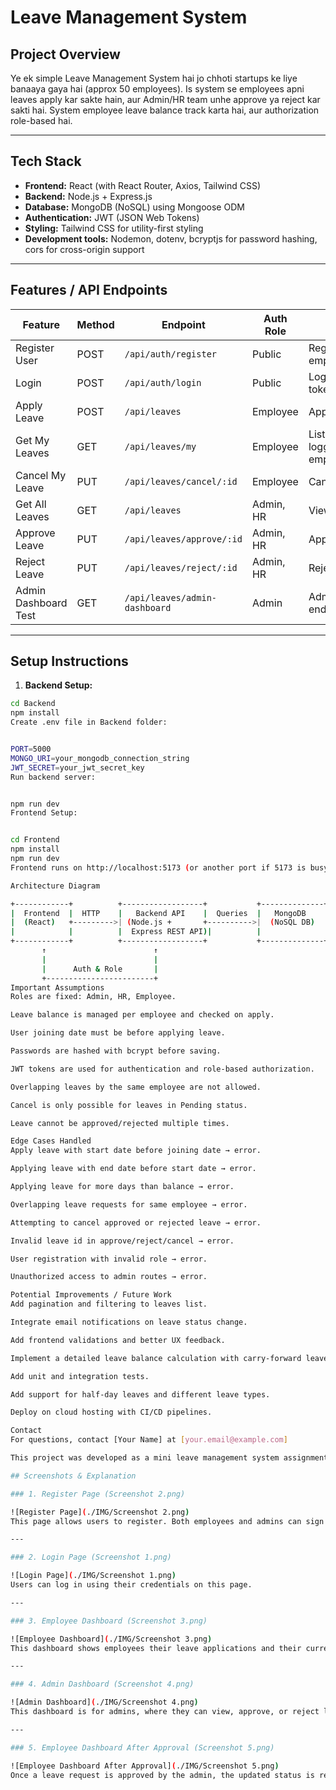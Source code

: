# Leave Management System

## Project Overview

Ye ek simple Leave Management System hai jo chhoti startups ke liye banaaya gaya hai (approx 50 employees). Is system se employees apni leaves apply kar sakte hain, aur Admin/HR team unhe approve ya reject kar sakti hai. System employee leave balance track karta hai, aur authorization role-based hai.

---

## Tech Stack

- **Frontend:** React (with React Router, Axios, Tailwind CSS)
- **Backend:** Node.js + Express.js
- **Database:** MongoDB (NoSQL) using Mongoose ODM
- **Authentication:** JWT (JSON Web Tokens)
- **Styling:** Tailwind CSS for utility-first styling
- **Development tools:** Nodemon, dotenv, bcryptjs for password hashing, cors for cross-origin support

---

## Features / API Endpoints

| Feature              | Method | Endpoint                      | Auth Role | Description                       |
| -------------------- | ------ | ----------------------------- | --------- | --------------------------------- |
| Register User        | POST   | `/api/auth/register`          | Public    | Register employee/admin/hr        |
| Login                | POST   | `/api/auth/login`             | Public    | Login and get JWT token           |
| Apply Leave          | POST   | `/api/leaves`                 | Employee  | Apply for leave                   |
| Get My Leaves        | GET    | `/api/leaves/my`              | Employee  | List leaves of logged in employee |
| Cancel My Leave      | PUT    | `/api/leaves/cancel/:id`      | Employee  | Cancel own leave                  |
| Get All Leaves       | GET    | `/api/leaves`                 | Admin, HR | View all leaves                   |
| Approve Leave        | PUT    | `/api/leaves/approve/:id`     | Admin, HR | Approve a leave                   |
| Reject Leave         | PUT    | `/api/leaves/reject/:id`      | Admin, HR | Reject a leave                    |
| Admin Dashboard Test | GET    | `/api/leaves/admin-dashboard` | Admin     | Admin-only test endpoint          |

---

## Setup Instructions

1. **Backend Setup:**

```bash
cd Backend
npm install
Create .env file in Backend folder:


PORT=5000
MONGO_URI=your_mongodb_connection_string
JWT_SECRET=your_jwt_secret_key
Run backend server:


npm run dev
Frontend Setup:


cd Frontend
npm install
npm run dev
Frontend runs on http://localhost:5173 (or another port if 5173 is busy)

Architecture Diagram

+------------+          +------------------+           +--------------+
|  Frontend  |  HTTP    |   Backend API    |  Queries  |   MongoDB    |
|  (React)   +--------->| (Node.js +       +---------->|  (NoSQL DB)  |
|            |          |  Express REST API)|          |              |
+------------+          +------------------+           +--------------+
       ↑                        ↑
       |                        |
       |      Auth & Role       |
       +------------------------+
Important Assumptions
Roles are fixed: Admin, HR, Employee.

Leave balance is managed per employee and checked on apply.

User joining date must be before applying leave.

Passwords are hashed with bcrypt before saving.

JWT tokens are used for authentication and role-based authorization.

Overlapping leaves by the same employee are not allowed.

Cancel is only possible for leaves in Pending status.

Leave cannot be approved/rejected multiple times.

Edge Cases Handled
Apply leave with start date before joining date → error.

Applying leave with end date before start date → error.

Applying leave for more days than balance → error.

Overlapping leave requests for same employee → error.

Attempting to cancel approved or rejected leave → error.

Invalid leave id in approve/reject/cancel → error.

User registration with invalid role → error.

Unauthorized access to admin routes → error.

Potential Improvements / Future Work
Add pagination and filtering to leaves list.

Integrate email notifications on leave status change.

Add frontend validations and better UX feedback.

Implement a detailed leave balance calculation with carry-forward leaves.

Add unit and integration tests.

Add support for half-day leaves and different leave types.

Deploy on cloud hosting with CI/CD pipelines.

Contact
For questions, contact [Your Name] at [your.email@example.com]

This project was developed as a mini leave management system assignment to demonstrate full-stack development and system design skills.

## Screenshots & Explanation

### 1. Register Page (Screenshot 2.png)

![Register Page](./IMG/Screenshot 2.png)
This page allows users to register. Both employees and admins can sign up by providing their details here.

---

### 2. Login Page (Screenshot 1.png)

![Login Page](./IMG/Screenshot 1.png)
Users can log in using their credentials on this page.

---

### 3. Employee Dashboard (Screenshot 3.png)

![Employee Dashboard](./IMG/Screenshot 3.png)
This dashboard shows employees their leave applications and their current statuses, as shown in the image.

---

### 4. Admin Dashboard (Screenshot 4.png)

![Admin Dashboard](./IMG/Screenshot 4.png)
This dashboard is for admins, where they can view, approve, or reject leave requests.

---

### 5. Employee Dashboard After Approval (Screenshot 5.png)

![Employee Dashboard After Approval](./IMG/Screenshot 5.png)
Once a leave request is approved by the admin, the updated status is reflected on the employee’s dashboard.
```
